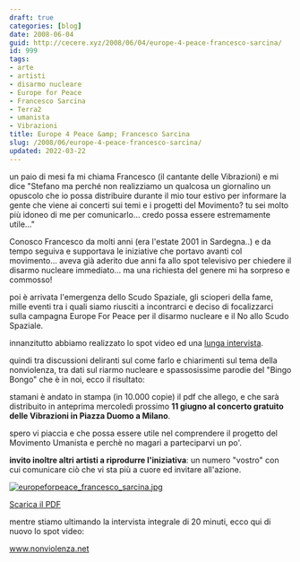 ```yaml
---
draft: true
categories: [blog]
date: 2008-06-04
guid: http://cecere.xyz/2008/06/04/europe-4-peace-francesco-sarcina/
id: 999
tags:
- arte
- artisti
- disarmo nucleare
- Europe for Peace
- Francesco Sarcina
- Terra2
- umanista
- Vibrazioni
title: Europe 4 Peace &amp; Francesco Sarcina
slug: /2008/06/europe-4-peace-francesco-sarcina/
updated: 2022-03-22
---
```


un paio di mesi fa mi chiama Francesco (il cantante delle Vibrazioni) e mi dice "Stefano ma perché non realizziamo un qualcosa un giornalino un opuscolo che io possa distribuire durante il mio tour estivo per informare la gente che viene ai concerti sui temi e i progetti del Movimento? tu sei molto più idoneo di me per comunicarlo… credo possa essere estremamente utile…"

Conosco Francesco da molti anni (era l'estate 2001 in Sardegna..) e da tempo seguiva e supportava le iniziative che portavo avanti col movimento… aveva già aderito due anni fa allo spot televisivo per chiedere il disarmo nucleare immediato… ma una richiesta del genere mi ha sorpreso e commosso!

poi è arrivata l'emergenza dello Scudo Spaziale, gli scioperi della fame, mille eventi tra i quali siamo riusciti a incontrarci e deciso di focalizzarci sulla campagna Europe For Peace per il disarmo nucleare e il No allo Scudo Spaziale.

innanzitutto abbiamo realizzato lo spot video ed una <a href="http://it.youtube.com/watch?v=ENtuLHV2zDU" target="_blank">lunga intervista</a>.

quindi tra discussioni deliranti sul come farlo e chiarimenti sul tema della nonviolenza, tra dati sul riarmo nucleare e spassosissime parodie del "Bingo Bongo" che è in noi, ecco il risultato:

stamani è andato in stampa (in 10.000 copie) il pdf che allego, e che sarà distribuito in anteprima mercoledì prossimo **11 giugno al concerto gratuito delle Vibrazioni in Piazza Duomo a Milano**.

spero vi piaccia e che possa essere utile nel comprendere il progetto del Movimento Umanista e perchè no magari a parteciparvi un po'.

**invito inoltre altri artisti a riprodurre l'iniziativa**: un numero "vostro" con cui comunicare ciò che vi sta più a cuore ed invitare all'azione.

<a href='http://cecere.xyz/wp-content/uploads/sites/3/2008/06/europeforpeace_francesco_sarcina.pdf' title='europe for peace francesco sarcina.pdf' target="_blank"><img src='http://cecere.xyz/wp-content/uploads/sites/3/2008/06/europeforpeace_francesco_sarcina.jpg' alt='europeforpeace_francesco_sarcina.jpg' /></p> 

<p>
  Scarica il PDF</a>
</p>

<p>
  mentre stiamo ultimando la intervista integrale di 20 minuti, ecco qui di nuovo lo spot video:
</p>

<p>
  <a href="http://www.nonviolenza.net">www.nonviolenza.net</a>
</p>